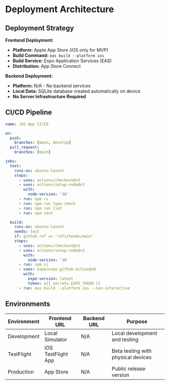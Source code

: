 # Deployment Architecture

## Deployment Strategy

**Frontend Deployment:**
- **Platform:** Apple App Store (iOS only for MVP)
- **Build Command:** `eas build --platform ios`
- **Build Service:** Expo Application Services (EAS)
- **Distribution:** App Store Connect

**Backend Deployment:**
- **Platform:** N/A - No backend services
- **Local Data:** SQLite database created automatically on device
- **No Server Infrastructure Required**

## CI/CD Pipeline

```yaml
name: iOS App CI/CD

on:
  push:
    branches: [main, develop]
  pull_request:
    branches: [main]

jobs:
  test:
    runs-on: ubuntu-latest
    steps:
      - uses: actions/checkout@v3
      - uses: actions/setup-node@v3
        with:
          node-version: '18'
      - run: npm ci
      - run: npm run type-check
      - run: npm run lint
      - run: npm test

  build:
    runs-on: ubuntu-latest
    needs: test
    if: github.ref == 'refs/heads/main'
    steps:
      - uses: actions/checkout@v3
      - uses: actions/setup-node@v3
        with:
          node-version: '18'
      - run: npm ci
      - uses: expo/expo-github-action@v8
        with:
          expo-version: latest
          token: ${{ secrets.EXPO_TOKEN }}
      - run: eas build --platform ios --non-interactive
```

## Environments

| Environment | Frontend URL | Backend URL | Purpose |
|-------------|--------------|-------------|---------|
| Development | Local Simulator | N/A | Local development and testing |
| TestFlight | iOS TestFlight App | N/A | Beta testing with physical devices |
| Production | App Store | N/A | Public release version |
